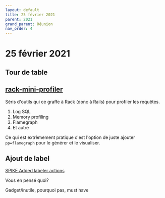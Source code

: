 ```yaml
---
layout: default
title: 25 février 2021
parent: 2021
grand_parent: Réunion
nav_order: 4
---
```


# 25 février 2021

## Tour de table

## [rack-mini-profiler](https://github.com/MiniProfiler/rack-mini-profiler)

Séris d'outils qui ce graffe à Rack (donc à Rails) pour profiler les requêtes.

1. Log SQL
2. Memory profiling
3. Flamegraph
4. Et autre

Ce qui est extrèmement pratique c'est l'option de juste ajouter `pp=flamegraph`
pour le générer et le visualiser.

## Ajout de label

[SPIKE Added labeler actions](https://github.com/petalmd/petalmd.rails/pull/6916)

Vous en pensé quoi?

Gadget/inutile, pourquoi pas, must have

